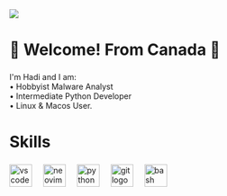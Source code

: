 <div align="left">
  <img src="https://visitor-badge.laobi.icu/badge?page_id=x7lex.x7lex&left_color=black&right_color=black&left_text=Views"  />
</div>

###

<h1 align="left">👋 Welcome! From Canada 🍁</h1>

###

<p align="left">I'm Hadi and I am:<br>• Hobbyist Malware Analyst <br>• Intermediate Python Developer <br>• Linux & Macos User.</p>

<h1 align="left"></h1>

<h1 align="left">Skills
  
###
<div align="left">
  <img src="https://skillicons.dev/icons?i=vscode" height="40" alt="vscode logo"  />
  <img width="12" />
  <img src="https://skillicons.dev/icons?i=neovim" height="40" alt="neovim logo"  />
  <img width="12" />
  <img src="https://skillicons.dev/icons?i=py" height="40" alt="python logo"  />
  <img width="12" />
  <img src="https://skillicons.dev/icons?i=git" height="40" alt="git logo"  />
  <img width="12" />
  <img src="https://skillicons.dev/icons?i=bash" height="40" alt="bash logo"  />
</div>

###
